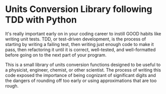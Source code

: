 # Units Conversion Library following TDD with Python

It's really important early on in your coding career to instill GOOD habits like writing unit tests. TDD, or test-driven development, is the process of starting by writing a failing test, then writing just enough code to make it pass, then refactoring it until it is correct, well-tested, and well-formatted before going on to the next part of your program.

This is a small library of units conversion functions designed to be useful to a physicist, engineer, chemist, or other scientist. The process of writing this code exposed the importance of being cognizant of significant digits and the dangers of rounding off too early or using approximations that are too rough.
